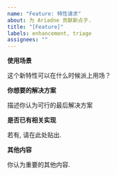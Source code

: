 ```yaml
---
name: "Feature: 特性请求"
about: 为 Ariadne 贡献新点子.
title: "[Feature]"
labels: enhancement, triage
assignees: ""
---
```


**使用场景**

这个新特性可以在什么时候派上用场？

**你想要的解决方案**

描述你认为可行的最后解决方案

**是否已有相关实现**

若有, 请在此处贴出.

**其他内容**

你认为重要的其他内容.
